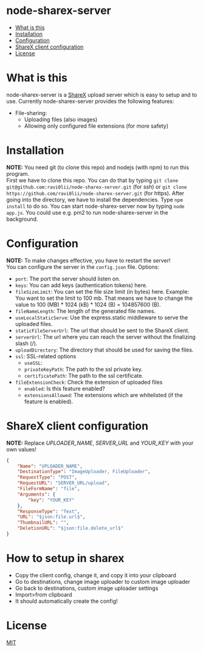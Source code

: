 # node-sharex-server
- [What is this](#what-is-this)
- [Installation](#installation)
- [Configuration](#configuration)
- [ShareX client configuration](#sharex-client-configuration)
- [License](#license)  

# What is this
node-sharex-server is a [ShareX](https://getsharex.com) upload server which is easy to setup and to use. Currently node-sharex-server provides the following features:
* File-sharing:
    * Uploading files (also images)
    * Allowing only configured file extensions (for more safety)

# Installation
**NOTE:** You need git (to clone this repo) and nodejs (with npm) to run this program.  
First we have to clone this repo. You can do that by typing `git clone git@github.com:ravi0lii/node-sharex-server.git` (for ssh) or `git clone https://github.com/ravi0lii/node-sharex-server.git` (for https). After going into the directory, we have to install the dependencies. Type `npm install` to do so. You can start node-sharex-server now by typing `node app.js`. You could use e.g. pm2 to run node-sharex-server in the background.

# Configuration
**NOTE:** To make changes effective, you have to restart the server!  
You can configure the server in the `config.json` file. Options:
* `port`: The port the server should listen on.
* `keys`: You can add keys (authentication tokens) here.
* `fileSizeLimit`: You can set the file size limit (in bytes) here. Example: You want to set the limit to 100 mb. That means we have to change the value to 100 (MB) \* 1024 (kB) \* 1024 (B) = 104857600 (B).
* `fileNameLength`: The length of the generated file names.
* `useLocalStaticServe`: Use the express.static middleware to serve the uploaded files.
* `staticFileServerUrl`: The url that should be sent to the ShareX client.
* `serverUrl`: The url where you can reach the server without the finalizing slash (/).
* `uploadDirectory`: The directory that should be used for saving the files.
* `ssl`: SSL-related options
    * `useSSL`:
    * `privateKeyPath`: The path to the ssl private key.
    * `certificatePath`: The path to the ssl certificate.
* `fileExtensionCheck`: Check the extension of uploaded files
    * `enabled`: Is this feature enabled?
    * `extensionsAllowed`: The extensions which are whitelisted (if the feature is enabled).

# ShareX client configuration
**NOTE:** Replace *UPLOADER\_NAME*, *SERVER\_URL* and *YOUR\_KEY* with your own values!
```json
{
    "Name": "UPLOADER_NAME",
    "DestinationType": "ImageUploader, FileUploader",
    "RequestType": "POST",
    "RequestURL": "SERVER_URL/upload",
    "FileFormName": "file",
    "Arguments": {
        "key": "YOUR_KEY"
    },
    "ResponseType": "Text",
    "URL": "$json:file.url$",
    "ThumbnailURL": "",
    "DeletionURL": "$json:file.delete_url$"
}
```

# How to setup in sharex
* Copy the client config, change it, and copy it into your clipboard
* Go to destinations, change image uploader to custom image uploader
* Go back to destinations, custom image uploader settings
* Import>from clipboard
* It should automatically create the config!


# License
[MIT](/LICENSE)
